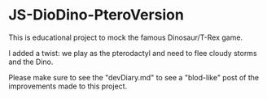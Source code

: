 # JS-DioDino-PteroVersion

This is educational project to mock the famous Dinosaur/T-Rex game.

I added a twist: we play as the pterodactyl and need to flee cloudy storms and the Dino.

Please make sure to see the "devDiary.md" to see a "blod-like" post of the improvements
made to this project.
